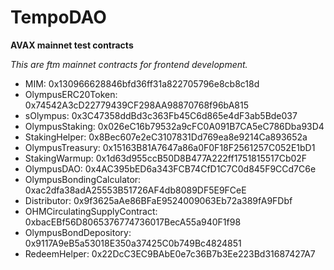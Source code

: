 # TempoDAO

**AVAX mainnet test contracts**

_This are ftm mainnet contracts for frontend development._

- MIM: 0x130966628846bfd36ff31a822705796e8cb8c18d
- OlympusERC20Token: 0x74542A3cD22779439CF298AA98870768f96bA815
- sOlympus: 0x3C47358ddBd3c363Fb45C6d865e4dF3ab5Bde037
- OlympusStaking: 0x026eC16b79532a9cFC0A091B7CA5eC786Dba93D4
- StakingHelper: 0x8Bec607e2eC3107831Dd769ea8e9214Ca893652a
- OlympusTreasury: 0x15163B81A7647a86a0F0F18F2561257C052E1bD1
- StakingWarmup: 0x1d63d955ccB50D8B477A222ff1751815517Cb02F
- OlympusDAO: 0x4AC395bED6a343FCB74CfD1C7C0d845F9CCd7C6e
- OlympusBondingCalculator: 0xac2dfa38adA25553B51726AF4db8089DF5E9FCeE
- Distributor: 0x9f3625aAe86BFaE9524009063Eb72a389fA9FDbf
- OHMCirculatingSupplyContract: 0xbacEBf56D8065376774736017BecA55a940F1f98
- OlympusBondDepository: 0x9117A9eB5a53018E350a37425C0b749Bc4824851
- RedeemHelper: 0x22DcC3EC9BAbE0e7c36B7b3Ee223Bd31687427A7
